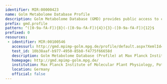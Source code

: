 ```yaml
---
identifier: MIR:00000423
name: Golm Metabolome Database Profile
description: Golm Metabolome Database (GMD) provides public access to custom mass spectral libraries, metabolite profiling experiments as well as additional information and tools. GMD's metabolite profiles provide relative metabolite concentrations normalised according to fresh weight (or comparable quantitative data, such as volume, cell count, etc.) and internal standards (e.g. ribotol) of biological reference conditions and tissues.
prefix: gmd.profile
pattern: ^([0-9a-fA-F]){8}(-([0-9a-fA-F]){4}){3}-([0-9a-fA-F]){12}$
prefixed: 0
resources:
 - identifier: MIR:00100546
   accessurl: http://gmd.mpimp-golm.mpg.de/profile/default.aspx?XemlId=${id}
   test_id: 10b38aaf-b977-4950-85b8-f4775f66658d
   description: Golm Metabolome Database (Profile) at Max Planck Institute of Molecular Plant Physiology
   homepage: http://gmd.mpimp-golm.mpg.de/
   institution: Max Planck Institute of Molecular Plant Physiology, Potsdam
   location: Germany
   official: false
---
```

